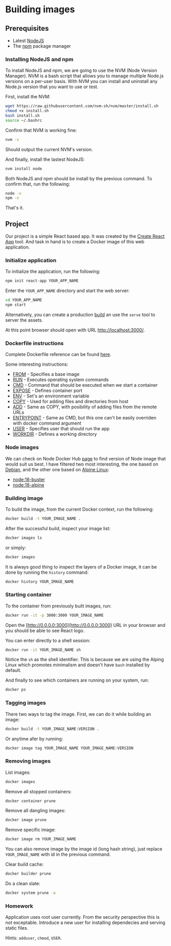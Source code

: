 # Building images

## Prerequisites

* Latest [NodeJS](https://nodejs.org/en/)
* The [npm](https://www.npmjs.com/) package manager


### Installing NodeJS and npm

To install NodeJS and npm, we are going to use the NVM (Node Version Manager). NVM is a bash script that allows you to manage multiple Node.js versions on a per-user basis. With NVM you can install and uninstall any Node.js version that you want to use or test.

First, install the NVM:

```bash
wget https://raw.githubusercontent.com/nvm-sh/nvm/master/install.sh
chmod +x install.sh
bash install.sh
source ~/.bashrc
```

Confirm that NVM is working fine:

```bash
nvm -v
```

Should output the current NVM's version.

And finally, install the lastest NodeJS:

```bash
nvm install node
```

Both NodeJS and npm should be install by the previous command. To confirm that, run the following:

```bash
node -v
npm -v
```

That's it.

## Project

Our project is a simple React based app. It was created by the [Create React App](https://create-react-app.dev/) tool. And task in hand is to create a Docker image of this web application.

### Initialize application

To initialize the application, run the following:

```bash
npm init react-app YOUR_APP_NAME
```

Enter the `YOUR_APP_NAME` directory and start the web server:

```bash
cd YOUR_APP_NAME
npm start
```

Alternatively, you can create a production [build](https://create-react-app.dev/docs/deployment#static-server) an use the `serve` tool to server the assets.

At this point browser should open with URL [http://localhost:3000/](http://localhost:3000/).


### Dockerfile instructions

Complete Dockerfile reference can be found [here](https://docs.docker.com/engine/reference/builder/).

Some interesting instructions:

* [FROM](https://docs.docker.com/engine/reference/builder/#from) - Specifies a base image 
* [RUN](https://docs.docker.com/engine/reference/builder/#run) - Executes operating system commands 
* [CMD](https://docs.docker.com/engine/reference/builder/#cmd) - Command that should be executed when we start a container
* [EXPOSE](https://docs.docker.com/engine/reference/builder/#expose) - Defines container port 
* [ENV](https://docs.docker.com/engine/reference/builder/#env) - Set's an environment variable
* [COPY](https://docs.docker.com/engine/reference/builder/#copy) - Used for adding files and directories from host  
* [ADD](https://docs.docker.com/engine/reference/builder/#add) - Same as COPY, with posibility of adding files from the remote URLs
* [ENTRYPOINT](https://docs.docker.com/engine/reference/builder/#entrypoint) - Same as CMD, but this one can't be easily overriden with docker command argument
* [USER](https://docs.docker.com/engine/reference/builder/#user) - Specifies user that should run the app 
* [WORKDIR](https://docs.docker.com/engine/reference/builder/#workdir) - Defines a working directory     

### Node images

We can check on Node Docker Hub [page](https://hub.docker.com/_/node) to find version of Node image that would suit us best. I have filtered two most interesting, the one based on [Debian](https://www.debian.org/), and the other one based on [Alpine Linux](https://www.alpinelinux.org/):

* [node:18-buster](https://hub.docker.com/layers/library/node/18-buster/images/sha256-75618980bd17e77fccfb6343064bc250f10c37a1229cd5492098e6c4d56f029f?context=explore)
* [node:18-alpine](https://hub.docker.com/layers/library/node/18-alpine/images/sha256-d51f2f5ce2dc7dfcc27fc2aa27a6edc66f6b89825ed4c7249ed0a7298c20a45a?context=explore)

### Building image

To build the image, from the current Docker context, run the following:

```bash
docker build -t YOUR_IMAGE_NAME .
```

After the successful build, inspect your image list:

```bash
docker images ls
```

or simply:

```bash
docker images
```

It is always good thing to inspect the layers of a Docker image, it can be done by running the `history` command:

```bash
docker history YOUR_IMAGE_NAME
```

### Starting container

To the container from previously built images, run:

```bash
docker run -it -p 3000:3000 YOUR_IMAGE_NAME
```

Open the [http://0.0.0.0:3000](http://0.0.0.0:3000) URL in your browser and you should be able to see React logo.

You can enter directly to a shell session:

```bash
docker run -it YOUR_IMAGE_NAME sh
```

Notice the `sh` as the shell identifier. This is because we are using the Alping Linux which promotes minimalism and doesn't have `bash` installed by default.

And finally to see which containers are running on your system, run:

```bash
docker ps
```

### Tagging images

There two ways to tag the image. First, we can do it while building an image:

```bash
docker build -t YOUR_IMAGE_NAME:VERSION .
```

Or anytime afer by running: 

```bash
docker image tag YOUR_IMAGE_NAME YOUR_IMAGE_NAME:VERSION
```

### Removing images

List images:

```bash
docker images
```

Remove all stopped containers:

```bash
docker container prune
```

Remove all dangling images:

```bash
docker image prune
```

Remove specific image:

```bash
docker image rm YOUR_IMAGE_NAME
```

You can also remove image by the image id (long hash string), just replace `YOUR_IMAGE_NAME` with id in the previous command.

Clear build cache:

```bash
docker builder prune
```

Do a clean slate:

```bash
docker system prune -a
```


### Homework

Application uses root user currently. From the security perspective this is not exceptable. Introduce a new user for installing dependecies and serving static files.

Hints: `adduser`, `chmod`, `USER`.